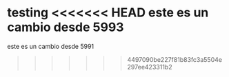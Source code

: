 testing
<<<<<<< HEAD
este es un cambio desde 5993
=======
este es un cambio desde 5991
>>>>>>> 4497090be227f81b83fc3a5504e297ee423311b2

